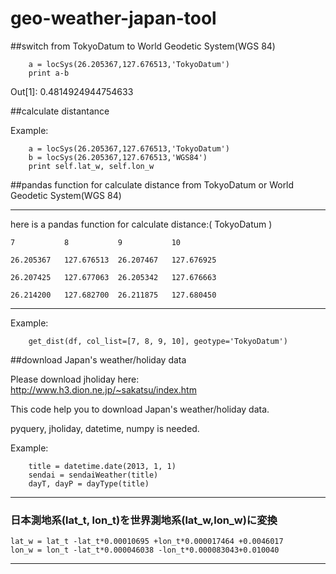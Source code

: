 # geo-weather-japan-tool

##switch from TokyoDatum to World Geodetic System(WGS 84)

        a = locSys(26.205367,127.676513,'TokyoDatum')
        print a-b
        
Out[1]: 0.4814924944754633

##calculate distantance

Example:

        a = locSys(26.205367,127.676513,'TokyoDatum')
        b = locSys(26.205367,127.676513,'WGS84')
        print self.lat_w, self.lon_w
 
 
##pandas function for calculate distance from TokyoDatum or World Geodetic System(WGS 84)
**************************************************************
here is a  pandas function for calculate distance:( TokyoDatum ) 

    7	        8	        9	        10
    
    26.205367	127.676513	26.207467	127.676925
    
    26.207425	127.677063	26.205342	127.676663
    
    26.214200	127.682700	26.211875	127.680450
**************************************************************
Example:    

        get_dist(df, col_list=[7, 8, 9, 10], geotype='TokyoDatum')

##download Japan's weather/holiday data

Please download jholiday here:    http://www.h3.dion.ne.jp/~sakatsu/index.htm

This code help you to download Japan's weather/holiday data.

pyquery, jholiday, datetime, numpy is needed.

Example:

        title = datetime.date(2013, 1, 1)
        sendai = sendaiWeather(title)
        dayT, dayP = dayType(title)


**************************************************************
### 日本測地系(lat_t, lon_t)を世界測地系(lat_w,lon_w)に変換
    lat_w = lat_t -lat_t*0.00010695 +lon_t*0.000017464 +0.0046017
    lon_w = lon_t -lat_t*0.000046038 -lon_t*0.000083043+0.010040
**************************************************************
